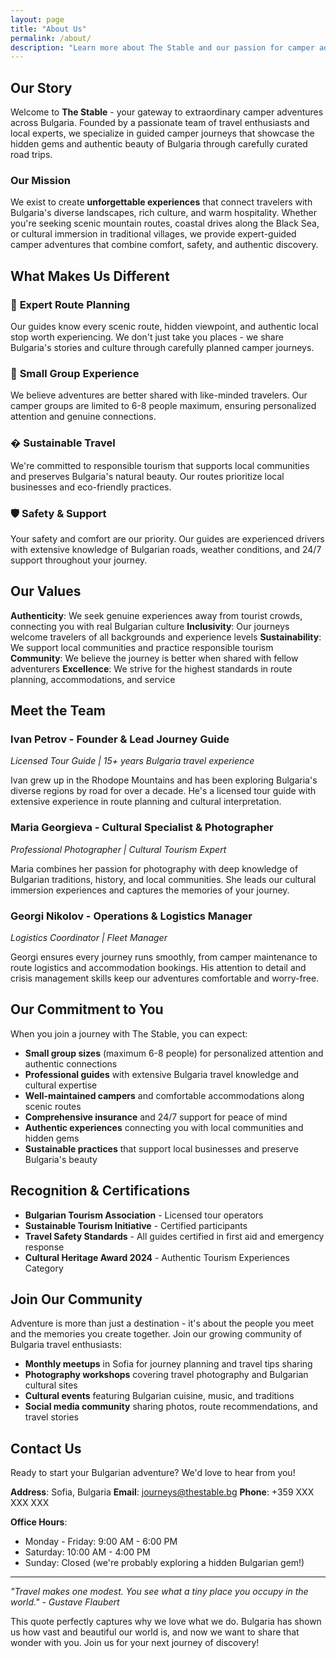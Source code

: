 ```yaml
---
layout: page
title: "About Us"
permalink: /about/
description: "Learn more about The Stable and our passion for camper adventures"
---
```


## Our Story

Welcome to **The Stable** - your gateway to extraordinary camper adventures across Bulgaria. Founded by a passionate team of travel enthusiasts and local experts, we specialize in guided camper journeys that showcase the hidden gems and authentic beauty of Bulgaria through carefully curated road trips.

### Our Mission

We exist to create **unforgettable experiences** that connect travelers with Bulgaria's diverse landscapes, rich culture, and warm hospitality. Whether you're seeking scenic mountain routes, coastal drives along the Black Sea, or cultural immersion in traditional villages, we provide expert-guided camper adventures that combine comfort, safety, and authentic discovery.

## What Makes Us Different

### 🚐 **Expert Route Planning**
Our guides know every scenic route, hidden viewpoint, and authentic local stop worth experiencing. We don't just take you places - we share Bulgaria's stories and culture through carefully planned camper journeys.

### 👥 **Small Group Experience**
We believe adventures are better shared with like-minded travelers. Our camper groups are limited to 6-8 people maximum, ensuring personalized attention and genuine connections.

### � **Sustainable Travel**
We're committed to responsible tourism that supports local communities and preserves Bulgaria's natural beauty. Our routes prioritize local businesses and eco-friendly practices.

### 🛡️ **Safety & Support**
Your safety and comfort are our priority. Our guides are experienced drivers with extensive knowledge of Bulgarian roads, weather conditions, and 24/7 support throughout your journey.

## Our Values

**Authenticity**: We seek genuine experiences away from tourist crowds, connecting you with real Bulgarian culture
**Inclusivity**: Our journeys welcome travelers of all backgrounds and experience levels
**Sustainability**: We support local communities and practice responsible tourism
**Community**: We believe the journey is better when shared with fellow adventurers
**Excellence**: We strive for the highest standards in route planning, accommodations, and service

## Meet the Team

### Ivan Petrov - Founder & Lead Journey Guide
*Licensed Tour Guide | 15+ years Bulgaria travel experience*

Ivan grew up in the Rhodope Mountains and has been exploring Bulgaria's diverse regions by road for over a decade. He's a licensed tour guide with extensive experience in route planning and cultural interpretation.

### Maria Georgieva - Cultural Specialist & Photographer
*Professional Photographer | Cultural Tourism Expert*

Maria combines her passion for photography with deep knowledge of Bulgarian traditions, history, and local communities. She leads our cultural immersion experiences and captures the memories of your journey.

### Georgi Nikolov - Operations & Logistics Manager
*Logistics Coordinator | Fleet Manager*

Georgi ensures every journey runs smoothly, from camper maintenance to route logistics and accommodation bookings. His attention to detail and crisis management skills keep our adventures comfortable and worry-free.

## Our Commitment to You

When you join a journey with The Stable, you can expect:

- **Small group sizes** (maximum 6-8 people) for personalized attention and authentic connections
- **Professional guides** with extensive Bulgaria travel knowledge and cultural expertise
- **Well-maintained campers** and comfortable accommodations along scenic routes
- **Comprehensive insurance** and 24/7 support for peace of mind
- **Authentic experiences** connecting you with local communities and hidden gems
- **Sustainable practices** that support local businesses and preserve Bulgaria's beauty

## Recognition & Certifications

- **Bulgarian Tourism Association** - Licensed tour operators
- **Sustainable Tourism Initiative** - Certified participants
- **Travel Safety Standards** - All guides certified in first aid and emergency response
- **Cultural Heritage Award 2024** - Authentic Tourism Experiences Category

## Join Our Community

Adventure is more than just a destination - it's about the people you meet and the memories you create together. Join our growing community of Bulgaria travel enthusiasts:

- **Monthly meetups** in Sofia for journey planning and travel tips sharing
- **Photography workshops** covering travel photography and Bulgarian cultural sites
- **Cultural events** featuring Bulgarian cuisine, music, and traditions
- **Social media community** sharing photos, route recommendations, and travel stories

## Contact Us

Ready to start your Bulgarian adventure? We'd love to hear from you!

**Address**: Sofia, Bulgaria
**Email**: journeys@thestable.bg
**Phone**: +359 XXX XXX XXX

**Office Hours**:
- Monday - Friday: 9:00 AM - 6:00 PM
- Saturday: 10:00 AM - 4:00 PM
- Sunday: Closed (we're probably exploring a hidden Bulgarian gem!)

---

*"Travel makes one modest. You see what a tiny place you occupy in the world." - Gustave Flaubert*

This quote perfectly captures why we love what we do. Bulgaria has shown us how vast and beautiful our world is, and now we want to share that wonder with you. Join us for your next journey of discovery!
